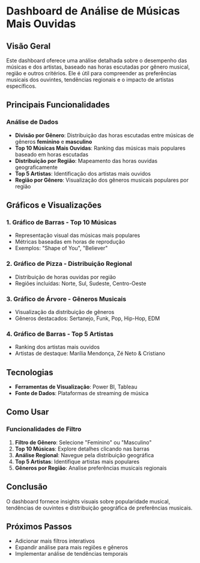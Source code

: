 # Dashboard de Análise de Músicas Mais Ouvidas

## Visão Geral
Este dashboard oferece uma análise detalhada sobre o desempenho das músicas e dos artistas, baseado nas horas escutadas por gênero musical, região e outros critérios. Ele é útil para compreender as preferências musicais dos ouvintes, tendências regionais e o impacto de artistas específicos.

## Principais Funcionalidades

### Análise de Dados
- **Divisão por Gênero**: Distribuição das horas escutadas entre músicas de gêneros **feminino** e **masculino**
- **Top 10 Músicas Mais Ouvidas**: Ranking das músicas mais populares baseado em horas escutadas
- **Distribuição por Região**: Mapeamento das horas ouvidas geograficamente
- **Top 5 Artistas**: Identificação dos artistas mais ouvidos
- **Região por Gênero**: Visualização dos gêneros musicais populares por região

## Gráficos e Visualizações

### 1. Gráfico de Barras - Top 10 Músicas
- Representação visual das músicas mais populares
- Métricas baseadas em horas de reprodução
- Exemplos: "Shape of You", "Believer"

### 2. Gráfico de Pizza - Distribuição Regional
- Distribuição de horas ouvidas por região
- Regiões incluídas: Norte, Sul, Sudeste, Centro-Oeste

### 3. Gráfico de Árvore - Gêneros Musicais
- Visualização da distribuição de gêneros
- Gêneros destacados: Sertanejo, Funk, Pop, Hip-Hop, EDM

### 4. Gráfico de Barras - Top 5 Artistas
- Ranking dos artistas mais ouvidos
- Artistas de destaque: Marília Mendonça, Zé Neto & Cristiano

## Tecnologias
- **Ferramentas de Visualização**: Power BI, Tableau
- **Fonte de Dados**: Plataformas de streaming de música

## Como Usar

### Funcionalidades de Filtro
1. **Filtro de Gênero**: Selecione "Feminino" ou "Masculino"
2. **Top 10 Músicas**: Explore detalhes clicando nas barras
3. **Análise Regional**: Navegue pela distribuição geográfica
4. **Top 5 Artistas**: Identifique artistas mais populares
5. **Gêneros por Região**: Analise preferências musicais regionais

## Conclusão
O dashboard fornece insights visuais sobre popularidade musical, tendências de ouvintes e distribuição geográfica de preferências musicais.

## Próximos Passos
- Adicionar mais filtros interativos
- Expandir análise para mais regiões e gêneros
- Implementar análise de tendências temporais




